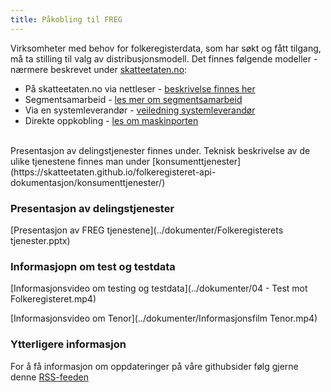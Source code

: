 ```yaml
---
title: Påkobling til FREG
---
```

Virksomheter med behov for folkeregisterdata, som har søkt og fått tilgang, må ta stilling til valg av distribusjonsmodell. Det finnes følgende modeller - nærmere beskrevet under [skatteetaten.no](https://www.skatteetaten.no/deling/opplysninger/folkeregisteropplysninger/distribusjonsmodell/):<br/>
* På skatteetaten.no via nettleser - [beskrivelse finnes her](https://www.skatteetaten.no/deling/opplysninger/folkeregisteropplysninger/oppslag-i-folkeregisteret/)
* Segmentsamarbeid - [les mer om segmentsamarbeid](https://www.skatteetaten.no/deling/segmenter/)
* Via en systemleverandør - [veiledning systemleverandør](https://skatteetaten.github.io/folkeregisteret-api-dokumentasjon/veileder-for-systemleverandorer/)
* Direkte oppkobling - [les om maskinporten](https://skatteetaten.github.io/folkeregisteret-api-dokumentasjon/maskinporten/)
<br/>
Presentasjon av delingstjenester finnes under. Teknisk beskrivelse av de ulike tjenestene finnes man under [konsumenttjenester](https://skatteetaten.github.io/folkeregisteret-api-dokumentasjon/konsumenttjenester/)

### Presentasjon av delingstjenester
[Presentasjon av FREG tjenestene](../dokumenter/Folkeregisterets tjenester.pptx)

### Informasjopn om test og testdata
[Informasjonsvideo om testing og testdata](../dokumenter/04 - Test mot Folkeregisteret.mp4)

[Informasjonsvideo om Tenor](../dokumenter/Informasjonsfilm Tenor.mp4)

### Ytterligere informasjon
For å få informasjon om oppdateringer på våre githubsider følg gjerne denne [RSS-feeden](https://skatteetaten.github.io/folkeregisteret-api-dokumentasjon/rss.xml) 

